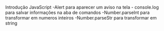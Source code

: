 Introdução JavaScript
    -Alert para aparecer um aviso na tela
    - console.log para salvar informações na aba de comandos
    -Number.parseInt para transformar em numeros inteiros 
    -Number.parseStr para transformar em string